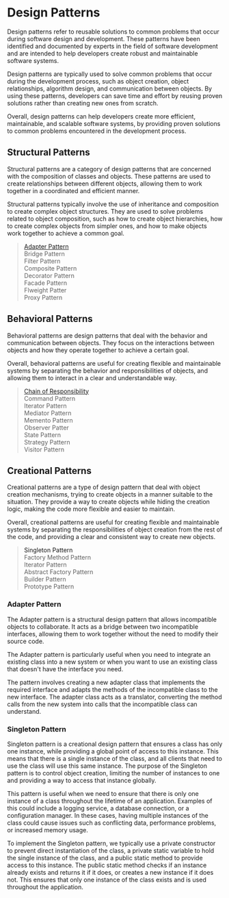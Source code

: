 # Design Patterns

Design patterns refer to reusable solutions to common problems that occur during software design and development. These patterns have been identified and documented by experts in the field of software development and are intended to help developers create robust and maintainable software systems.

Design patterns are typically used to solve common problems that occur during the development process, such as object creation, object relationships, algorithm design, and communication between objects. By using these patterns, developers can save time and effort by reusing proven solutions rather than creating new ones from scratch.

Overall, design patterns can help developers create more efficient, maintainable, and scalable software systems, by providing proven solutions to common problems encountered in the development process.

## Structural Patterns

Structural patterns are a category of design patterns that are concerned with the composition of classes and objects. These patterns are used to create relationships between different objects, allowing them to work together in a coordinated and efficient manner.

Structural patterns typically involve the use of inheritance and composition to create complex object structures. They are used to solve problems related to object composition, such as how to create object hierarchies, how to create complex objects from simpler ones, and how to make objects work together to achieve a common goal.
> <a href="#AdapterAnchor"> Adapter Pattern </a> <br/>
> Bridge Pattern <br/>
> Filter Pattern <br/>
> Composite Pattern <br/>
> Decorator Pattern <br/>
> Facade Pattern <br/>
> Flweight Patter <br/>
> Proxy Pattern <br/>

## Behavioral Patterns

Behavioral patterns are design patterns that deal with the behavior and communication between objects. They focus on the interactions between objects and how they operate together to achieve a certain goal.

Overall, behavioral patterns are useful for creating flexible and maintainable systems by separating the behavior and responsibilities of objects, and allowing them to interact in a clear and understandable way.

> <a href="#ChainOfResponsibility_Anchor"> Chain of Responsibility </a> <br/>
> Command Pattern <br/>
> Iterator Pattern <br/>
> Mediator  Pattern <br/>
> Memento Pattern <br/>
> Observer Patter <br/>
> State Pattern <br/>
> Strategy Pattern <br/>
> Visitor Pattern <br/>

## Creational Patterns

Creational patterns are a type of design pattern that deal with object creation mechanisms, trying to create objects in a manner suitable to the situation. They provide a way to create objects while hiding the creation logic, making the code more flexible and easier to maintain.

Overall, creational patterns are useful for creating flexible and maintainable systems by separating the responsibilities of object creation from the rest of the code, and providing a clear and consistent way to create new objects.

> <a name="#Chain_Anchor"> Singleton Pattern </a> <br/>
> Factory Method Pattern <br/>
> Iterator Pattern <br/>
> Abstract Factory Pattern <br/>
> Builder   Pattern <br/>
> Prototype  Pattern <br/>

### <a name="AdapterAnchor"> Adapter Pattern</a>

The Adapter pattern is a structural design pattern that allows incompatible objects to collaborate. It acts as a bridge between two incompatible interfaces, allowing them to work together without the need to modify their source code.

The Adapter pattern is particularly useful when you need to integrate an existing class into a new system or when you want to use an existing class that doesn't have the interface you need.

The pattern involves creating a new adapter class that implements the required interface and adapts the methods of the incompatible class to the new interface. The adapter class acts as a translator, converting the method calls from the new system into calls that the incompatible class can understand.

### Singleton Pattern

Singleton pattern is a creational design pattern that ensures a class has only one instance, while providing a global point of access to this instance. This means that there is a single instance of the class, and all clients that need to use the class will use this same instance. The purpose of the Singleton pattern is to control object creation, limiting the number of instances to one and providing a way to access that instance globally.

This pattern is useful when we need to ensure that there is only one instance of a class throughout the lifetime of an application. Examples of this could include a logging service, a database connection, or a configuration manager. In these cases, having multiple instances of the class could cause issues such as conflicting data, performance problems, or increased memory usage.

To implement the Singleton pattern, we typically use a private constructor to prevent direct instantiation of the class, a private static variable to hold the single instance of the class, and a public static method to provide access to this instance. The public static method checks if an instance already exists and returns it if it does, or creates a new instance if it does not. This ensures that only one instance of the class exists and is used throughout the application.
